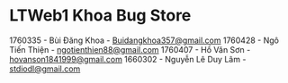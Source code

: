 # LTWeb1 Khoa Bug Store

1760335 - Bùi Đăng Khoa - Buidangkhoa357@gmail.com
1760428 - Ngô Tiến Thiện - ngotienthien88@gmail.com
1760407 - Hồ Văn Sơn - hovanson1841999@gmail.com
1660302 - Nguyễn Lê Duy Lâm - stdiodl@gmail.com